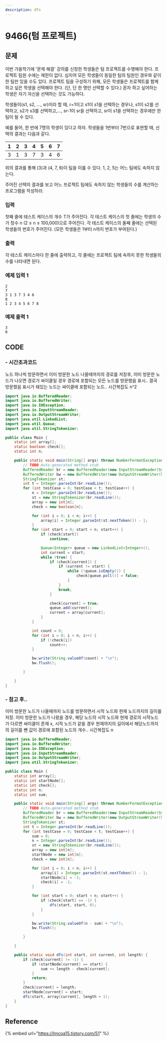 ```yaml
---
description: dfs
---
```


# 9466\(텀 프로젝트\)

## 문제

이번 가을학기에 '문제 해결' 강의를 신청한 학생들은 텀 프로젝트를 수행해야 한다. 프로젝트 팀원 수에는 제한이 없다. 심지어 모든 학생들이 동일한 팀의 팀원인 경우와 같이 한 팀만 있을 수도 있다. 프로젝트 팀을 구성하기 위해, 모든 학생들은 프로젝트를 함께하고 싶은 학생을 선택해야 한다. \(단, 단 한 명만 선택할 수 있다.\) 혼자 하고 싶어하는 학생은 자기 자신을 선택하는 것도 가능하다.

학생들이\(s1, s2, ..., sr\)이라 할 때, r=1이고 s1이 s1을 선택하는 경우나, s1이 s2를 선택하고, s2가 s3를 선택하고,..., sr-1이 sr을 선택하고, sr이 s1을 선택하는 경우에만 한 팀이 될 수 있다.

예를 들어, 한 반에 7명의 학생이 있다고 하자. 학생들을 1번부터 7번으로 표현할 때, 선택의 결과는 다음과 같다.

| 1 | 2 | 3 | 4 | 5 | 6 | 7 |
| :--- | :--- | :--- | :--- | :--- | :--- | :--- |
| 3 | 1 | 3 | 7 | 3 | 4 | 6 |

위의 결과를 통해 \(3\)과 \(4, 7, 6\)이 팀을 이룰 수 있다. 1, 2, 5는 어느 팀에도 속하지 않는다.

주어진 선택의 결과를 보고 어느 프로젝트 팀에도 속하지 않는 학생들의 수를 계산하는 프로그램을 작성하라.

### 입력

첫째 줄에 테스트 케이스의 개수 T가 주어진다. 각 테스트 케이스의 첫 줄에는 학생의 수가 정수 n \(2 ≤ n ≤ 100,000\)으로 주어진다. 각 테스트 케이스의 둘째 줄에는 선택된 학생들의 번호가 주어진다. \(모든 학생들은 1부터 n까지 번호가 부여된다.\)

### 출력

각 테스트 케이스마다 한 줄에 출력하고, 각 줄에는 프로젝트 팀에 속하지 못한 학생들의 수를 나타내면 된다.

### 예제 입력 1

```text
2
7
3 1 3 7 3 4 6
8
1 2 3 4 5 6 7 8
```

### 예제 출력 1

```text
3
0
```

## CODE

### - 시간초과코드

노드 하나씩 방문하면서 이미 방문한 노드 나올때까지의 경로를 저장후, 이미 방문한 노드가 나오면 경로가 싸이클일 경우 경로에 포함되는 모든 노드를 방문했음 표시.. 결국 방문했음 표시가 돼있는 노드는 싸이클에 포함되는 노드.. 시간복잡도 n^2

```java
import java.io.BufferedReader;
import java.io.BufferedWriter;
import java.io.IOException;
import java.io.InputStreamReader;
import java.io.OutputStreamWriter;
import java.util.LinkedList;
import java.util.Queue;
import java.util.StringTokenizer;

public class Main {
	static int array[];
	static boolean check[];
	static int n;

	public static void main(String[] args) throws NumberFormatException, IOException {
		// TODO Auto-generated method stub
		BufferedReader br = new BufferedReader(new InputStreamReader(System.in));
		BufferedWriter bw = new BufferedWriter(new OutputStreamWriter(System.out));
		StringTokenizer st;
		int t = Integer.parseInt(br.readLine());
		for (int testCase = 0; testCase < t; testCase++) {
			n = Integer.parseInt(br.readLine());
			st = new StringTokenizer(br.readLine());
			array = new int[n];
			check = new boolean[n];

			for (int i = 0; i < n; i++) {
				array[i] = Integer.parseInt(st.nextToken()) - 1;
			}
			for (int start = 0; start < n; start++) {
				if (check[start])
					continue;

				Queue<Integer> queue = new LinkedList<Integer>();
				int current = start;
				while (true) {
					if (check[current]) {
						if (current != start) {
							while (!queue.isEmpty()) {
								check[queue.poll()] = false;
							}
						}
						break;
					}

					check[current] = true;
					queue.add(current);
					current = array[current];
				}
			}

			int count = 0;
			for (int i = 0; i < n; i++) {
				if (!check[i])
					count++;
			}

			bw.write(String.valueOf(count) + "\n");
			bw.flush();

		}

	}
}
```

### - 참고 후..

이미 방문한 노드가 나올때까지 노드를 방문하면서 시작 노드와 현재 노드까지의 길이를 저장. 이미 방문한 노드가 나왔을 경우, 해당 노드의 시작 노드와 현재 경로의 시작노드가 다르면 싸이클이 존재 x, 시작 노드가 같을 경우 현재까지의 길이에서 해당노드까지의 길이를 뺀 값이 경로에 포함된 노드의 개수.. 시간복잡도 n

```java
import java.io.BufferedReader;
import java.io.BufferedWriter;
import java.io.IOException;
import java.io.InputStreamReader;
import java.io.OutputStreamWriter;
import java.util.StringTokenizer;

public class Main {
	static int array[];
	static int startNode[];
	static int check[];
	static int n;
	static int sum;

	public static void main(String[] args) throws NumberFormatException, IOException {
		// TODO Auto-generated method stub
		BufferedReader br = new BufferedReader(new InputStreamReader(System.in));
		BufferedWriter bw = new BufferedWriter(new OutputStreamWriter(System.out));
		StringTokenizer st;
		int t = Integer.parseInt(br.readLine());
		for (int testCase = 0; testCase < t; testCase++) {
			sum = 0;
			n = Integer.parseInt(br.readLine());
			st = new StringTokenizer(br.readLine());
			array = new int[n];
			startNode = new int[n];
			check = new int[n];

			for (int i = 0; i < n; i++) {
				array[i] = Integer.parseInt(st.nextToken()) - 1;
				startNode[i] = -1;
				check[i] = -1;
			}

			for (int start = 0; start < n; start++) {
				if (check[start] == -1) {
					dfs(start, start, 0);
				}
			}

			bw.write(String.valueOf(n - sum) + "\n");
			bw.flush();

		}

	}

	public static void dfs(int start, int current, int length) {
		if (check[current] != -1) {
			if (startNode[current] == start) {
				sum += length - check[current];
			}
			return;
		}
		check[current] = length;
		startNode[current] = start;
		dfs(start, array[current], length + 1);
	}
}
```

## Reference

{% embed url="https://lmcoa15.tistory.com/51" %}



